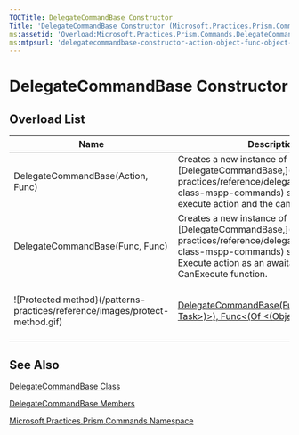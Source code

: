 ```yaml
---
TOCTitle: DelegateCommandBase Constructor
Title: 'DelegateCommandBase Constructor (Microsoft.Practices.Prism.Commands)'
ms:assetid: 'Overload:Microsoft.Practices.Prism.Commands.DelegateCommandBase.\#ctor'
ms:mtpsurl: 'delegatecommandbase-constructor-action-object-func-object-boolean-mspp-commands.md'
---
```


# DelegateCommandBase Constructor

## Overload List

<table>
<thead>
<tr class="header">
<th>Name</th>
<th>Description</th>
</tr>
</thead>
<tbody>
<tr class="odd">
<td>DelegateCommandBase(Action<Object>, Func<Object, Boolean>)</td>
<td>Creates a new instance of a [DelegateCommandBase,](/patterns-practices/reference/delegatecommandbase-class-mspp-commands) specifying both the execute action and the can execute function.</td>
</tr>
<tr class="even">
<td>DelegateCommandBase(Func<Object, Task>, Func<Object, Boolean>)</td>
<td>Creates a new instance of a [DelegateCommandBase,](/patterns-practices/reference/delegatecommandbase-class-mspp-commands) specifying both the Execute action as an awaitable Task and the CanExecute function.</td>

<td>![Protected method}(/patterns-practices/reference/images/protect-method.gif)</td>
<td><a href="https://msdn.microsoft.com/library/microsoft.practices.prism.commands.delegatecommandbase.">DelegateCommandBase(Action&lt;(Of &lt;(Object&gt;)&gt;), Func&lt;(Of &lt;(Object, Boolean&gt;)&gt;))</a></td>
<td><div class="summary">
Creates a new instance of a <a href="https://msdn.microsoft.com/library/microsoft.practices.prism.commands.delegatecommandbase">DelegateCommandBase</a>, specifying both the execute action and the can execute function.
</div></td>
</tr>
<tr class="even">
<td>![Protected method}(/patterns-practices/reference/images/protect-method.gif)</td>
<td><a href="https://msdn.microsoft.com/library/microsoft.practices.prism.commands.delegatecommandbase.">DelegateCommandBase(Func&lt;(Of &lt;(Object, Task&gt;)&gt;), Func&lt;(Of &lt;(Object, Boolean&gt;)&gt;))</a></td>
<td><div class="summary">
Creates a new instance of a <a href="https://msdn.microsoft.com/library/microsoft.practices.prism.commands.delegatecommandbase">DelegateCommandBase</a>, specifying both the Execute action as an awaitable Task and the CanExecute function.
</div></td>
</tr>
</tbody>
</table>

## See Also

[DelegateCommandBase Class](/patterns-practices/reference/delegatecommandbase-class-mspp-commands)

[DelegateCommandBase Members](/patterns-practices/reference/delegatecommandbase-members-mspp-commands)

[Microsoft.Practices.Prism.Commands Namespace](/patterns-practices/reference/mspp-commands-namespace)
